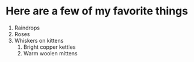 # Here are a few of my favorite things
1. Raindrops
2. Roses
3. Whiskers on kittens
   1.  Bright copper kettles
   2.  Warm woolen mittens
